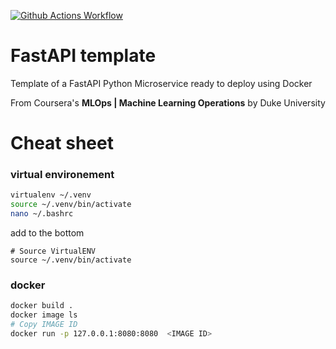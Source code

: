 [![Github Actions Workflow](https://github.com/DiogoCarapito/fastapi_template/actions/workflows/main.yaml/badge.svg)](https://github.com/DiogoCarapito/fastapi_template/actions/workflows/main.yaml)

# FastAPI template

Template of a FastAPI Python Microservice ready to deploy using Docker

From Coursera's **MLOps | Machine Learning Operations** by Duke University

# Cheat sheet

### virtual environement

```bash
virtualenv ~/.venv
source ~/.venv/bin/activate
nano ~/.bashrc
```

add to the bottom

```text
# Source VirtualENV
source ~/.venv/bin/activate
```

### docker
```bash
docker build .
docker image ls
# Copy IMAGE ID
docker run -p 127.0.0.1:8080:8080  <IMAGE ID>
```

